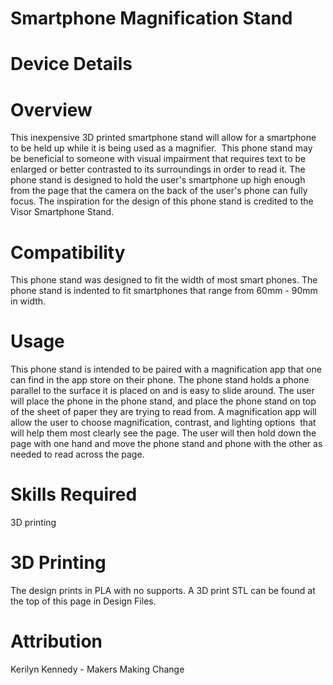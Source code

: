 # Smartphone Magnification Stand

# Device Details
# Overview

This inexpensive 3D printed smartphone stand will allow for a smartphone to be held up while it is being used as a magnifier.  This phone stand may be beneficial to someone with visual impairment that requires text to be enlarged or better contrasted to its surroundings in order to read it. The phone stand is designed to hold the user's smartphone up high enough from the page that the camera on the back of the user's phone can fully focus. The inspiration for the design of this phone stand is credited to the Visor Smartphone Stand.

# Compatibility

This phone stand was designed to fit the width of most smart phones. The phone stand is indented to fit smartphones that range from 60mm - 90mm in width.

# Usage

This phone stand is intended to be paired with a magnification app that one can find in the app store on their phone. The phone stand holds a phone parallel to the surface it is placed on and is easy to slide around. The user will place the phone in the phone stand, and place the phone stand on top of the sheet of paper they are trying to read from. A magnification app will allow the user to choose magnification, contrast, and lighting options  that will help them most clearly see the page. The user will then hold down the page with one hand and move the phone stand and phone with the other as needed to read across the page.

# Skills Required

3D printing

# 3D Printing

The design prints in PLA with no supports. A 3D print STL can be found at the top of this page in Design Files.

# Attribution

Kerilyn Kennedy - Makers Making Change
